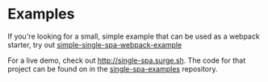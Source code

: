 # Examples
If you're looking for a small, simple example that can be used as a webpack starter, try out [simple-single-spa-webpack-example](https://github.com/joeldenning/simple-single-spa-webpack-example)

For a live demo, check out http://single-spa.surge.sh. The code for that project can be found on in the [single-spa-examples](https://github.com/CanopyTax/single-spa-examples) repository.
